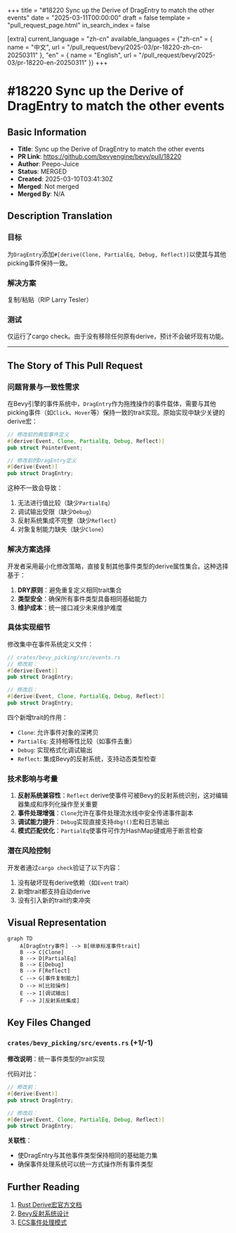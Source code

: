 +++
title = "#18220 Sync up the Derive of DragEntry to match the other events"
date = "2025-03-11T00:00:00"
draft = false
template = "pull_request_page.html"
in_search_index = false

[extra]
current_language = "zh-cn"
available_languages = {"zh-cn" = { name = "中文", url = "/pull_request/bevy/2025-03/pr-18220-zh-cn-20250311" }, "en" = { name = "English", url = "/pull_request/bevy/2025-03/pr-18220-en-20250311" }}
+++

# #18220 Sync up the Derive of DragEntry to match the other events

## Basic Information
- **Title**: Sync up the Derive of DragEntry to match the other events
- **PR Link**: https://github.com/bevyengine/bevy/pull/18220
- **Author**: Peepo-Juice
- **Status**: MERGED
- **Created**: 2025-03-10T03:41:30Z
- **Merged**: Not merged
- **Merged By**: N/A

## Description Translation
### 目标
为`DragEntry`添加`#[derive(Clone, PartialEq, Debug, Reflect)]`以使其与其他picking事件保持一致。

### 解决方案
复制/粘贴（RIP Larry Tesler）

### 测试
仅运行了cargo check。由于没有移除任何原有derive，预计不会破坏现有功能。

---

## The Story of This Pull Request

### 问题背景与一致性需求
在Bevy引擎的事件系统中，`DragEntry`作为拖拽操作的事件载体，需要与其他picking事件（如`Click`、`Hover`等）保持一致的trait实现。原始实现中缺少关键的derive宏：

```rust
// 修改前的典型事件定义
#[derive(Event, Clone, PartialEq, Debug, Reflect)]
pub struct PointerEvent;

// 修改前的DragEntry定义
#[derive(Event)]
pub struct DragEntry;
```

这种不一致会导致：
1. 无法进行值比较（缺少`PartialEq`）
2. 调试输出受限（缺少`Debug`）
3. 反射系统集成不完整（缺少`Reflect`）
4. 对象复制能力缺失（缺少`Clone`）

### 解决方案选择
开发者采用最小化修改策略，直接复制其他事件类型的derive属性集合。这种选择基于：
1. **DRY原则**：避免重复定义相同trait集合
2. **类型安全**：确保所有事件类型具备相同基础能力
3. **维护成本**：统一接口减少未来维护难度

### 具体实现细节
修改集中在事件系统定义文件：

```rust
// crates/bevy_picking/src/events.rs
// 修改前：
#[derive(Event)]
pub struct DragEntry;

// 修改后：
#[derive(Event, Clone, PartialEq, Debug, Reflect)]
pub struct DragEntry;
```

四个新增trait的作用：
- `Clone`: 允许事件对象的深拷贝
- `PartialEq`: 支持相等性比较（如事件去重）
- `Debug`: 实现格式化调试输出
- `Reflect`: 集成Bevy的反射系统，支持动态类型检查

### 技术影响与考量
1. **反射系统兼容性**：`Reflect` derive使事件可被Bevy的反射系统识别，这对编辑器集成和序列化操作至关重要
2. **事件处理增强**：`Clone`允许在事件处理流水线中安全传递事件副本
3. **调试能力提升**：`Debug`实现直接支持`dbg!()`宏和日志输出
4. **模式匹配优化**：`PartialEq`使事件可作为HashMap键或用于断言检查

### 潜在风险控制
开发者通过`cargo check`验证了以下内容：
1. 没有破坏现有derive依赖（如`Event` trait）
2. 新增trait都支持自动derive
3. 没有引入新的trait约束冲突

## Visual Representation

```mermaid
graph TD
    A[DragEntry事件] --> B[继承标准事件trait]
    B --> C[Clone]
    B --> D[PartialEq]
    B --> E[Debug]
    B --> F[Reflect]
    C --> G[事件复制能力]
    D --> H[比较操作]
    E --> I[调试输出]
    F --> J[反射系统集成]
```

## Key Files Changed

### `crates/bevy_picking/src/events.rs` (+1/-1)
**修改说明**：统一事件类型的trait实现

代码对比：
```rust
// 修改前：
#[derive(Event)]
pub struct DragEntry;

// 修改后：
#[derive(Event, Clone, PartialEq, Debug, Reflect)]
pub struct DragEntry;
```

**关联性**：
- 使DragEntry与其他事件类型保持相同的基础能力集
- 确保事件处理系统可以统一方式操作所有事件类型

## Further Reading
1. [Rust Derive宏官方文档](https://doc.rust-lang.org/rust-by-example/trait/derive.html)
2. [Bevy反射系统设计](https://bevyengine.org/learn/book/features/reflection/)
3. [ECS事件处理模式](https://bevy-cheatbook.github.io/programming/events.html)